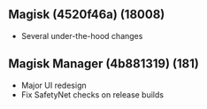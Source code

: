 ## Magisk (4520f46a) (18008)
- Several under-the-hood changes

## Magisk Manager (4b881319) (181)
- Major UI redesign
- Fix SafetyNet checks on release builds
